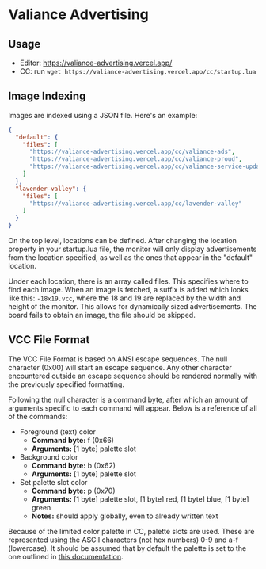 # Valiance Advertising

## Usage

- Editor: https://valiance-advertising.vercel.app/
- CC: run `wget https://valiance-advertising.vercel.app/cc/startup.lua`

## Image Indexing

Images are indexed using a JSON file. Here's an example:
```json
{
  "default": {
    "files": [
      "https://valiance-advertising.vercel.app/cc/valiance-ads",
      "https://valiance-advertising.vercel.app/cc/valiance-proud",
      "https://valiance-advertising.vercel.app/cc/valiance-service-update"
    ]
  },
  "lavender-valley": {
    "files": [
      "https://valiance-advertising.vercel.app/cc/lavender-valley"
    ]
  }
}
```

On the top level, locations can be defined. After changing the location property
in your startup.lua file, the monitor will only display advertisements from the
location specified, as well as the ones that appear in the "default" location.

Under each location, there is an array called files. This specifies where to
find each image. When an image is fetched, a suffix is added which looks like
this: `-18x19.vcc`, where the 18 and 19 are replaced by the width and height of
the monitor. This allows for dynamically sized advertisements. The board fails
to obtain an image, the file should be skipped.

## VCC File Format

The VCC File Format is based on ANSI escape sequences. The null character (0x00)
will start an escape sequence. Any other character encountered outside an escape
sequence should be rendered normally with the previously specified formatting.

Following the null character is a command byte, after which an amount of
arguments specific to each command will appear. Below is a reference of all of
the commands:

- Foreground (text) color
  - **Command byte:** f (0x66)
  - **Arguments:** [1 byte] palette slot
- Background color
  - **Command byte:** b (0x62)
  - **Arguments:** [1 byte] palette slot
- Set palette slot color
  - **Command byte:** p (0x70)
  - **Arguments:** [1 byte] palette slot, [1 byte] red, [1 byte] blue, [1 byte]
    green
  - **Notes:** should apply globally, even to already written text

Because of the limited color palette in CC, palette slots are used. These are
represented using the ASCII characters (not hex numbers) 0-9 and a-f
(lowercase).  It should be assumed that by default the palette is set to the one
outlined in [this documentation](https://tweaked.cc/module/colors.html).
